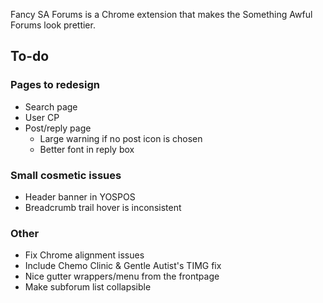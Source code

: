 Fancy SA Forums is a Chrome extension that makes the Something Awful Forums look prettier.

## To-do

### Pages to redesign
* Search page
* User CP
* Post/reply page
	* Large warning if no post icon is chosen
	* Better font in reply box

### Small cosmetic issues
* Header banner in YOSPOS
* Breadcrumb trail hover is inconsistent

### Other
* Fix Chrome alignment issues
* Include Chemo Clinic & Gentle Autist's TIMG fix
* Nice gutter wrappers/menu from the frontpage
* Make subforum list collapsible
